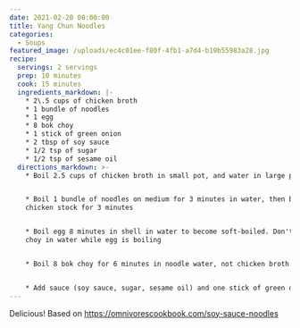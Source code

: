 ```yaml
---
date: 2021-02-20 00:00:00
title: Yang Chun Noodles
categories:
  - Soups
featured_image: /uploads/ec4c01ee-f80f-4fb1-a7d4-b19b55983a28.jpg
recipe:
  servings: 2 servings
  prep: 10 minutes
  cook: 15 minutes
  ingredients_markdown: |-
    * 2\.5 cups of chicken broth
    * 1 bundle of noodles
    * 1 egg
    * 8 bok choy
    * 1 stick of green onion
    * 2 tbsp of soy sauce
    * 1/2 tsp of sugar
    * 1/2 tsp of sesame oil
  directions_markdown: >-
    * Boil 2.5 cups of chicken broth in small pot, and water in large pot


    * Boil 1 bundle of noodles on medium for 3 minutes in water, then boil it in
    chicken stock for 3 minutes


    * Boil egg 8 minutes in shell in water to become soft-boiled. Don't put bok
    choy in water while egg is boiling


    * Boil 8 bok choy for 6 minutes in noodle water, not chicken broth.


    * Add sauce (soy sauce, sugar, sesame oil) and one stick of green onion.
---
```


Delicious\! Based on https://omnivorescookbook.com/soy-sauce-noodles

